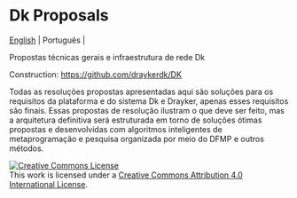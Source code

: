 # Dk Proposals 
[English](./README.md) | Português | 

Propostas técnicas gerais e infraestrutura de rede Dk

Construction: https://github.com/draykerdk/DK


Todas as resoluções propostas apresentadas aqui são soluções para os requisitos da plataforma e do sistema Dk e Drayker, apenas esses requisitos são finais. Essas propostas de resolução ilustram o que deve ser feito, mas a arquitetura definitiva será estruturada em torno de soluções ótimas propostas e desenvolvidas com algoritmos inteligentes de metaprogramação e pesquisa organizada por meio do DFMP e outros métodos.


<a rel="license" href="http://creativecommons.org/licenses/by/4.0/"><img alt="Creative Commons License" style="border-width:0" src="https://i.creativecommons.org/l/by/4.0/88x31.png" /></a><br />This work is licensed under a <a rel="license" href="http://creativecommons.org/licenses/by/4.0/">Creative Commons Attribution 4.0 International License</a>.
